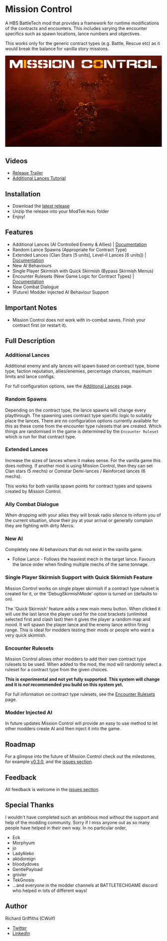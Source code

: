 # Mission Control

A HBS BattleTech mod that provides a framework for runtime modifications of the contracts and encounters. This includes varying the encounter specifics such as spawn locations, lance numbers and objectives.

This works only for the generic contract types (e.g. Battle, Rescue etc) as it would break the balance for vanilla story missions.

![Additional Lances](./docs/images/mission-control.jpg)

## Videos

* [Release Trailer](https://www.youtube.com/watch?v=MGPrebHW0R0)
* [Additional Lances Tutorial](https://www.youtube.com/watch?v=srvqUjdeESk)

## Installation

* Download the [latest release](https://github.com/CWolfs/MissionControl/releases)
* Unzip the release into your ModTek `Mods` folder
* Enjoy!

## Features

* Additional Lances (AI Controlled Enemy & Allies) | [Documentation](./docs/additional-lances.md)
* Random Lance Spawns (Appropriate for Contract Type)
* Extended Lances (Clan Stars [5 units], Level-II Lances [6 units]) | [Documentation](./docs/extended-lances.md)
* New AI Behaviours
* Single Player Skirmish with Quick Skirmish (Bypass Skirmish Menus)
* Encounter Rulesets (New Game Logic for Contract Types) | [Documentation](./docs/encounter-rulesets.md)
* New Combat Dialogue
* (Future) Modder Injected AI Behaviour Support

## Important Notes 

* Mission Control does not work with in-combat saves. Finish your contract first (or restart it).

## Full Description

### Additional Lances

Additional enemy and ally lances will spawn based on contract type, biome type, faction reputation, allies/enemies, percentage chances, maximum limits and lance configs.

For full configuration options, see the [Additional Lances](./docs/additional-lances.md) page.

### Random Spawns

Depending on the contract type, the lance spawns will change every playthrough. The spawning uses contract type specific logic to suitably place the lances. There are no configuration options currently available for this as these come from the encounter type rulesets that are created. Which things are randomised in the game is determined by the `Encounter Ruleset` which is run for that contract type.

### Extended Lances

Increase the sizes of lances where it makes sense. For the vanilla game this does nothing. If another mod is using Mission Control, then they can set Clan stars (5 mechs) or Comstar Demi-lances / Reinforced lances (6 mechs).

This works for both vanilla spawn points for contract types and spawns created by Mission Control.

### Ally Combat Dialogue

When dropping with your allies they will break radio silence to inform you of the current situation, show their joy at your arrival or generally complain they are fighting with dirty Mercs.

### New AI

Completely new AI behaviours that do not exist in the vanilla game.

* Follow Lance - Follows the heaviest mech in the target lance. Favours the lance order when finding multiple mechs of the same tonnage.

### Single Player Skirmish Support with Quick Skirmish Feature

Mission Control works on single player skirmish if a contract type ruleset is created for it, or the 'DebugSkirmishMode' option is turned on (defaults to on).

The 'Quick Skirmish' feature adds a new main menu button. When clicked it will use the last lance the player used for the cost brackets (unlimited selected first and clash last) then it gives the player a random map and mood. It will spawn the player lance and the enemy lance within firing range. This is ideal for modders testing their mods or people who want a very quick skirmish.

### Encounter Rulesets

Mission Control allows other modders to add their own contract type rulesets to be used. When added to the mod, the mod will randomly select a ruleset for a contract type from the given choices.

**This is experimental and not yet fully supported. This system will change and it is _not_ recommended you build on this system yet.**

For full information on contract type rulesets, see the [Encounter Rulesets](./docs/encounter-rulesets.md) page.

### Modder Injected AI

In future updates Mission Control will provide an easy to use method to let other modders create AI and then inject it into the game.

## Roadmap

For a glimpse into the future of Mission Control check out the milestones, for example [v0.3.0](https://github.com/CWolfs/MissionControl/milestone/3), and the [issues section](https://github.com/CWolfs/MissionControl/issues).

## Feedback

All feedback is welcome in the [issues section](https://github.com/CWolfs/MissionControl/issues).

## Special Thanks

I wouldn't have completed such an ambitious mod without the support and help of the modding community. Sorry if I miss anyone out as so many people have helped in their own way. In no particular order,

* Eck
* Morphyum
* jo
* LadyAleko
* akodoreign
* bloodydoves
* GentlePayload
* gnivler
* TekGnosis
* ...and everyone in the modder channels at BATTLETECHGAME discord who helped in lots of different ways!

## Author

Richard Griffiths (CWolf)
  * [Twitter](https://twitter.com/CWolf)
  * [LinkedIn](https://www.linkedin.com/in/richard-griffiths-436b7a19/)